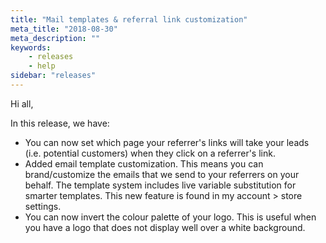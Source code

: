 ```yaml
---
title: "Mail templates & referral link customization"
meta_title: "2018-08-30"
meta_description: ""
keywords:
    - releases
    - help
sidebar: "releases"
---
```


Hi all,

In this release, we have:

*   You can now set which page your referrer's links will take your leads (i.e. potential customers) when they click on a referrer's link.
*   Added email template customization. This means you can brand/customize the emails that we send to your referrers on your behalf. The template system includes live variable substitution for smarter templates. This new feature is found in my account > store settings.
*   You can now invert the colour palette of your logo. This is useful when you have a logo that does not display well over a white background.